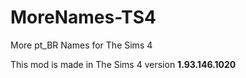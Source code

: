 # MoreNames-TS4
More pt_BR Names for The Sims 4

This mod is made in The Sims 4 version **1.93.146.1020**
